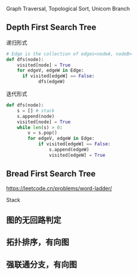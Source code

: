 

Graph Traversal, Topological Sort, Unicom Branch

## Depth First Search Tree

递归形式

```python
# Edge is the collection of edges<nodeA, nodeB>
def dfs(node):
  	visited[node] = True
    for edgeV, edgeW in Edge:
      if visited[edgeW] == False:
        	dfs(edgeW)
```

迭代形式

```python
def dfs(node):
  	s = [] # stack
    s.append(node)
    visited[node] = True
    while len(s) > 0:
      	v = s.pop()
        for edgeV, edgeW in Edge:
          	if visited[edgeW] == False:
              	s.append(edgeW)
                visited[edgeW] = True
```

## Bread First Search Tree

https://leetcode.cn/problems/word-ladder/

Stack

## 图的无回路判定



## 拓扑排序，有向图



## 强联通分支，有向图